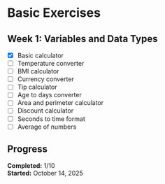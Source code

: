 # Basic Exercises

## Week 1: Variables and Data Types

- [X] Basic calculator
- [ ] Temperature converter
- [ ] BMI calculator
- [ ] Currency converter
- [ ] Tip calculator
- [ ] Age to days converter
- [ ] Area and perimeter calculator
- [ ] Discount calculator
- [ ] Seconds to time format
- [ ] Average of numbers

## Progress

**Completed:** 1/10  
**Started:** October 14, 2025
